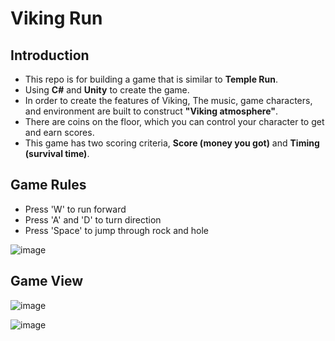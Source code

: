 # Viking Run
## Introduction
* This repo is for building a game that is similar to **Temple Run**.
* Using **C#** and **Unity** to create the game.
* In order to create the features of Viking, The music, game characters, and environment are built to construct **"Viking atmosphere"**.
* There are coins on the floor, which you can control your character to get and earn scores.
* This game has two scoring criteria, **Score (money you got)** and **Timing (survival time)**.
## Game Rules
* Press 'W' to run forward
* Press 'A' and 'D' to turn direction
* Press 'Space' to jump through rock and hole

![image](https://github.com/felixchao/Viking-Run/assets/75468071/2015d45b-7f5e-479a-8382-f7f583564a3f)


## Game View
![image](https://github.com/felixchao/Viking-Run/assets/75468071/043e2a48-0996-434b-b67a-5bdd82367c07)

![image](https://github.com/felixchao/Viking-Run/assets/75468071/7caafda2-a249-4c78-b99c-35fe30486732)


